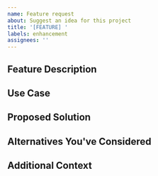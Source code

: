 ```yaml
---
name: Feature request
about: Suggest an idea for this project
title: '[FEATURE] '
labels: enhancement
assignees: ''
---
```


## Feature Description
<!-- A clear and concise description of what you want to happen -->

## Use Case
<!-- Describe the use case or problem this feature would solve -->

## Proposed Solution
<!-- Describe how you think this could be implemented (optional) -->

## Alternatives You've Considered
<!-- Any alternative solutions or features you've considered -->

## Additional Context
<!-- Add any other context or screenshots about the feature request here --> 